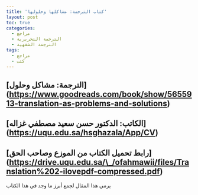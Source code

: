 ```yaml
---
title: 'كتاب الترجمة: مشاكلها وحلولها'
layout: post
toc: true
categories:
  - مراجع
  - الترجمة التحريرية
  - الترجمة الشفهية
tags:
  - مراجع
  - كتب
---
```


## [الترجمة: مشاكل وحلول] (https://www.goodreads.com/book/show/5655913-translation-as-problems-and-solutions)

## [الكاتب: الدكتور حسن سعيد مصطفي غزاله] (https://uqu.edu.sa/hsghazala/App/CV)

## [رابط تحميل الكتاب من الموزع وصاحب الحق] (https://drive.uqu.edu.sa/\_/ofahmawii/files/Translation%202-ilovepdf-compressed.pdf)

يرمي هذا المقال لجمع أبرز ما وجد في هذا الكتاب